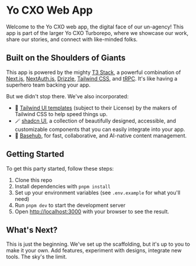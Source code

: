 # Yo CXO Web App

Welcome to the Yo CXO web app, the digital face of our un-agency! This app is part of the larger Yo CXO Turborepo, where we showcase our work, share our stories, and connect with like-minded folks.

## Built on the Shoulders of Giants

This app is powered by the mighty [T3 Stack](https://create.t3.gg/), a powerful combination of [Next.js](https://nextjs.org), [NextAuth.js](https://next-auth.js.org), [Drizzle](https://orm.drizzle.team), [Tailwind CSS](https://tailwindcss.com), and [tRPC](https://trpc.io). It's like having a superhero team backing your app.

But we didn't stop there. We've also incorporated:

- 🎨 [Tailwind UI templates](https://tailwindui.com/) (subject to their License) by the makers of Tailwind CSS to help speed things up.
- 🪄 [shadcn UI](https://ui.shadcn.com/), a collection of beautifully designed, accessible, and customizable components that you can easily integrate into your app.
- 🚀 [Basehub](https://basehub.com/home), for fast, collaborative, and AI-native content management.

## Getting Started

To get this party started, follow these steps:

1. Clone this repo
2. Install dependencies with `pnpm install`
3. Set up your environment variables (see `.env.example` for what you'll need)
4. Run `pnpm dev` to start the development server
5. Open [http://localhost:3000](http://localhost:3000) with your browser to see the result.

## What's Next?

This is just the beginning. We've set up the scaffolding, but it's up to you to make it your own. Add features, experiment with designs, integrate new tools. The sky's the limit.

